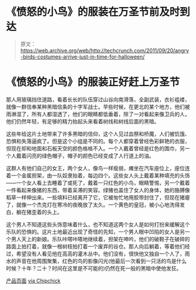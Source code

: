 # 《愤怒的小鸟》的服装在万圣节前及时到达 

> 原文：<https://web.archive.org/web/http://techcrunch.com/2011/09/20/angry-birds-costumes-arrive-just-in-time-for-halloween/>

# 《愤怒的小鸟》的服装正好赶上万圣节

那人用玻璃挡住道路，看着长长的队伍穿过山谷向南滑落，全副武装，衣衫褴褛，就像一群信奉某种黑暗信条的十字军战士。早些时候，在更北的某个地方，他们被雨淋湿了，所有人都湿透了，他们的眼睛都低垂着，除了一对看起来像卫兵的人，他们仍然年轻，有足够的精力抬起头来看着树线和树线后面的黑暗。

这些年给这片土地带来了许多黑暗的信仰，这个人见过血祭和桥魔，人们被饥饿、恐惧和失落逼疯了。但是这个小组是不同的。每个人都穿着曾经色彩鲜艳的衣服，但现在却和地面和石板天空的颜色格格不入。一个人戴着曾经是红色的围巾，另一个人戴着闪亮的绿色帽子，帽子的颜色已经变成了人行道上的油。

这群人有他们自己的女王，两个女人，像鸟一样瘦弱，瘫坐在汽车座位上，座位连着一个金属担架，由一队奴隶抬着，每边四个。这些女人头上戴着某种填充的头饰——一个女人看上去睡着了或死了，戴着一只红色的小鸟，眼睛警惕，另一个戴着一件看起来像猪的东西，带着呆滞的笑容。绿猪也盖住了女人的身体，她的胳膊像稻草一样伸出来。一些填料已经离开了它，它被匆忙地用胶带封住了，但现在猪瘪了，就像一个杰克灯在寒冷的夜晚放了太久。一个黄色的皇冠，被小心地洗得发白，躺在猪歪着的头上。

这个男人不知道这些头饰意味着什么，也不知道这两个女人是如何打扮来缓解这个乐队的恐惧的。这片土地最近出现了奇怪的先知，一个男人眼中凹陷的女人是另一个男人天上的新娘。乐队咔嗒咔嗒地继续着，担架在呻吟，他们的破鞋子在破碎的路面上拍打着，就像一根树枝拍打着一个废弃的谷仓。那人向后躺着，等着他们经过，希望没有人看见他在高高的灌木丛中。他们没有，很快他又独自一个人了，雨水的声音在他周围聚集，红色的鸟的影像闪光(他最后一次看到一只活的鸟是什么时候？十年？二十？时间在这里是不可能的)仍然在死一般的黑暗中使他发狂。

[产品页面](https://web.archive.org/web/20230203174937/http://search.costumediscounters.com/search?w=angry%20birds&PID=3655290&asug=an&chan=aff) [via Chipchick](https://web.archive.org/web/20230203174937/http://www.chipchick.com/2011/09/angry-birds-costumes.html)